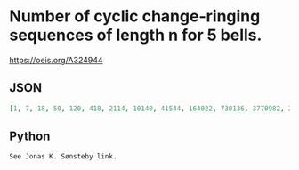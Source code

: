 # Number of cyclic change\-ringing sequences of length n for 5 bells\.
https://oeis.org/A324944
## JSON
```JSON
[1, 7, 18, 50, 120, 418, 2114, 10140, 41544, 164022, 730136, 3770982, 20541820, 110476618, 580834748, 3013771544, 15539996378, 79715421726]
```
## Python
```Python
See Jonas K. Sønsteby link.
```
